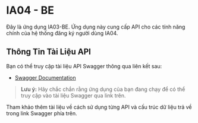 # IA04 - BE

Đây là ứng dụng IA03-BE. Ứng dụng này cung cấp API cho các tính năng chính của hệ thống đăng ký người dùng IA04.

## Thông Tin Tài Liệu API

Bạn có thể truy cập tài liệu API Swagger thông qua liên kết sau:

- [Swagger Documentation](https://ia04.hcmus.usui.id.vn/)

> **Lưu ý:** Hãy chắc chắn rằng ứng dụng của bạn đang chạy để có thể truy cập vào tài liệu Swagger qua link trên.


Tham khảo thêm tài liệu về cách sử dụng từng API và cấu trúc dữ liệu trả về trong link Swagger phía trên.
